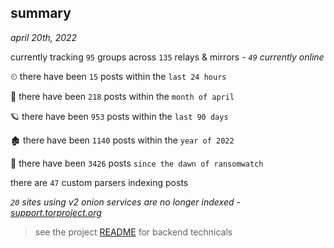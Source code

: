 
## summary
_april 20th, 2022_

currently tracking `95` groups across `135` relays & mirrors - _`49` currently online_

⏲ there have been `15` posts within the `last 24 hours`

🦈 there have been `218` posts within the `month of april`

🪐 there have been `953` posts within the `last 90 days`

🏚 there have been `1140` posts within the `year of 2022`

🦕 there have been `3426` posts `since the dawn of ransomwatch`

there are `47` custom parsers indexing posts

_`20` sites using v2 onion services are no longer indexed - [support.torproject.org](https://support.torproject.org/onionservices/v2-deprecation/)_

> see the project [README](https://github.com/thetanz/ransomwatch#ransomwatch--) for backend technicals
